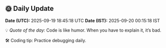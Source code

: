 ## 🌞 Daily Update

**Date (UTC):** 2025-09-19 18:45:18 UTC
**Date (IST):** 2025-09-20 00:15:18 IST

💡 *Quote of the day:* Code is like humor. When you have to explain it, it’s bad.

🛠️ Coding tip: Practice debugging daily.
